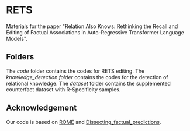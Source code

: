 # RETS
Materials for the paper "Relation Also Knows: Rethinking the Recall and Editing of Factual Associations in Auto-Regressive Transformer Language Models".

## Folders
The *code* folder contains the codes for RETS editing. The *knowledge_detection folder* contains the codes for the detection of relational knowledge. The *dataset* folder contains the supplemented counterfact dataset with R-Specificity samples.

## Acknowledgement
Our code is based on [ROME](https://github.com/kmeng01/rome) and [Dissecting_factual_predictions](https://github.com/google-research/google-research/tree/master/dissecting_factual_predictions).